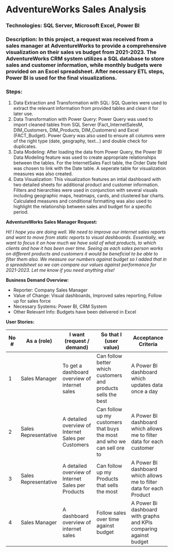 # **AdventureWorks Sales Analysis**
### Technologies: SQL Server, Microsoft Excel, Power BI
### Description: In this project, a request was received from a sales manager at AdventureWorks to provide a comprehensive visualization on their sales vs budget from 2021-2023. The AdventureWorks CRM system utilizes a SQL database to store sales and customer information, while monthly budgets were provided on an Excel spreadsheet. After necessary ETL steps, Power BI is used for the final visualizations.
### Steps:
1. Data Extraction and Transformation with SQL: SQL Queries were used to extract the relevant information from provided tables and clean it for later use.
2. Data Transformation with Power Query: Power Query was used to import cleaned tables from SQL Server (Fact_InternetSalesM, DIM_Customers, DIM_Products, DIM_Customers) and Excel (FACT_Budget). Power Query was also used to ensure all columns were of the right type (date, geography, text...) and double check for duplicates.
3. Data Modeling: After loading the data from Power Query, the Power BI Data Modeling feature was used to create appropriate relationships between the tables. For the InternetSales Fact table, the Order Date field was chosen to link with the Date table. A seperate table for visualization measures was also created.
4. Data Visualization: This visualization features an intial dashboard with two detailed sheets for additional product and customer information. Filters and hierarchies were used in conjunction with several visuals including geographic maps, heatmaps, cards, and clustered bar charts. Calculated measures and conditional formatting was also used to highlight the relationship between sales and budget for a specific period.


**AdventureWorks Sales Manager Request:** 

_Hi!
I hope you are doing well. We need to improve our internet sales reports and want to move from static reports to visual dashboards.
Essentially, we want to focus it on how much we have sold of what products, to which clients and how it has been over time.
Seeing as each sales person works on different products and customers it would be beneficial to be able to filter them also.
We measure our numbers against budget so I added that in a spreadsheet so we can compare our values against performance for 2021-2023.
Let me know if you need anything else!_

**Business Demand Overview:**
-	Reporter: Company Sales Manager
-	Value of Change: Visual dashboards, Improved sales reporting, Follow up for sales force
-	Necessary Systems: Power BI, CRM System
-	Other Relevant Info: Budgets have been delivered in Excel
  
**User Stories:**

| No # | As a (role)	| I want (request / demand) |	So that I (user value)| Acceptance Criteria |
|------|--------------|---------------------------|-----------------------|---------------------|
| 1 | Sales Manager | To get a dashboard overview of internet sales	| Can follow better which customers and products sells the best | A Power BI dashboard which updates data once a day |
| 2	| Sales Representative | A detailed overview of Internet Sales per Customers | Can follow up my customers that buys the most and who we can sell ore to | A Power BI dashboard which allows me to filter data for each customer |
| 3	| Sales Representative | A detailed overview of Internet Sales per Products	| Can follow up my Products that sells the most	| A Power BI dashboard which allows me to filter data for each Product |
| 4	| Sales Manager	| A dashboard overview of internet sales | Follow sales over time against budget | A Power Bi dashboard with graphs and KPIs comparing against budget |

